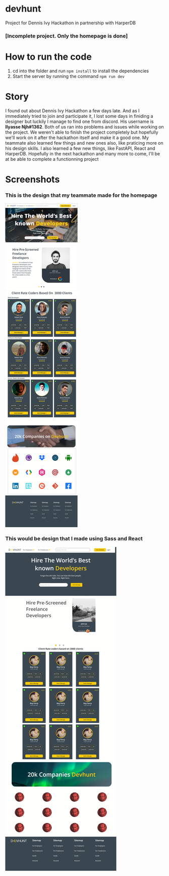 # devhunt
Project for Dennis Ivy Hackathon in partnership with HarperDB

### [Incomplete project. Only the homepage is done]

# How to run the code
1. cd into the folder and run `npm install` to install the dependencies
2. Start the server by running the command `npm run dev`


# Story
I found out about Dennis Ivy Hackathon a few days late. And as I immediately tried to join and participate it, I lost some days in finiding a designer but luckily I manage to find one from discord. His username is **Ilyasse Njh#1362**. Both of us ran into problems and issues while working on the project. We weren't able to finish the project completely but hopefully we'll work on it after the hackathon itself and make it a good one. My teammate also learned few things and new ones also, like praticing more on his design skills. I also learned a few new things, like FastAPI, React and HarperDB. Hopefully in the next hackathon and many more to come, I'll be at be able to complete a functionning project

# Screenshots
### This is the design that my teammate made for the homepage
<img src="https://github.com/OkenHaha/devhunt/blob/main/homepage.png"/>

### This would be design that I made using Sass and React
<img src="https://github.com/OkenHaha/devhunt/blob/main/coded_design.png"/>
